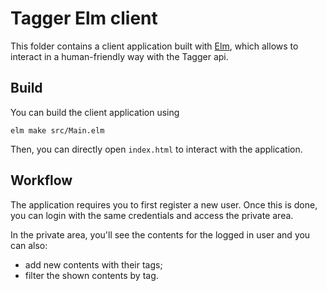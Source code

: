 # Tagger Elm client

This folder contains a client application built with [Elm](https://elm-lang.org/), which allows to interact in a human-friendly way with the Tagger api.

## Build

You can build the client application using

```
elm make src/Main.elm
```

Then, you can directly open `index.html` to interact with the application.

## Workflow

The application requires you to first register a new user. Once this is done, you can login with the same credentials and access the private area.

In the private area, you'll see the contents for the logged in user and you can also:

- add new contents with their tags;
- filter the shown contents by tag.
